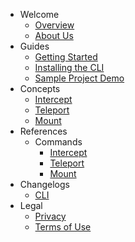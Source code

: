 - Welcome
  - [Overview](/welcome/overview)
  - [About Us](/welcome/about-us)
- Guides
  - [Getting Started](/guides/getting-started)
  - [Installing the CLI](/guides/installing-cli)
  - [Sample Project Demo](/guides/sample-project-demo)
- Concepts
  - [Intercept](/concepts/intercept)
  - [Teleport](/concepts/teleport)
  - [Mount](/concepts/mount)
- References
  - Commands
    - [Intercept](/references/intercept)
    - [Teleport](/references/teleport)
    - [Mount](/references/mount)
- Changelogs
  - [CLI](/changelogs/cli)
- Legal
  - [Privacy](https://codezero.io/privacy)
  - [Terms of Use](https://codezero.io/terms)

